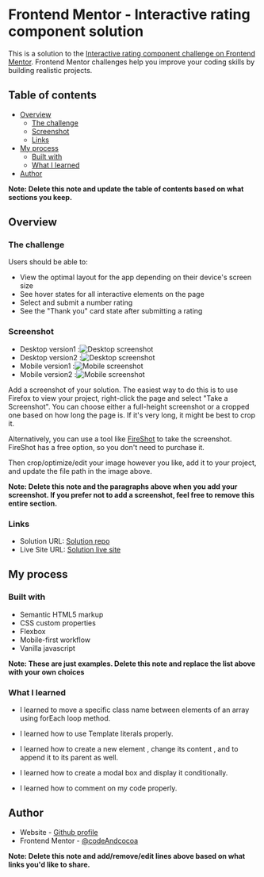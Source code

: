# Frontend Mentor - Interactive rating component solution

This is a solution to the [Interactive rating component challenge on Frontend Mentor](https://www.frontendmentor.io/challenges/interactive-rating-component-koxpeBUmI). Frontend Mentor challenges help you improve your coding skills by building realistic projects. 

## Table of contents

- [Overview](#overview)
  - [The challenge](#the-challenge)
  - [Screenshot](#screenshot)
  - [Links](#links)
- [My process](#my-process)
  - [Built with](#built-with)
  - [What I learned](#what-i-learned)
- [Author](#author)


**Note: Delete this note and update the table of contents based on what sections you keep.**

## Overview

### The challenge

Users should be able to:

- View the optimal layout for the app depending on their device's screen size
- See hover states for all interactive elements on the page
- Select and submit a number rating
- See the "Thank you" card state after submitting a rating

### Screenshot
- Desktop version1 :![Desktop screenshot](./images/desktop-scrn-version1.jpeg)
- Desktop version2 :![Desktop screenshot](./images/desktop-scrn-version2.jpeg)
- Mobile version1 :![Mobile screenshot](./images/mobile-scrn-version1.jpeg)
- Mobile version2 :![Mobile screenshot](./images/mobile-scrn-version2.jpeg)


Add a screenshot of your solution. The easiest way to do this is to use Firefox to view your project, right-click the page and select "Take a Screenshot". You can choose either a full-height screenshot or a cropped one based on how long the page is. If it's very long, it might be best to crop it.

Alternatively, you can use a tool like [FireShot](https://getfireshot.com/) to take the screenshot. FireShot has a free option, so you don't need to purchase it. 

Then crop/optimize/edit your image however you like, add it to your project, and update the file path in the image above.

**Note: Delete this note and the paragraphs above when you add your screenshot. If you prefer not to add a screenshot, feel free to remove this entire section.**

### Links

- Solution URL: [Solution repo](https://github.com/codeAndcocoa/interactive-rating-component.git)
- Live Site URL: [Solution live site](https://codeandcocoa.github.io/interactive-rating-component/)

## My process

### Built with

- Semantic HTML5 markup
- CSS custom properties
- Flexbox
- Mobile-first workflow
- Vanilla javascript


**Note: These are just examples. Delete this note and replace the list above with your own choices**

### What I learned
- I learned to move a specific class name between elements of an array using forEach loop method.

- I learned how to use Template literals properly.

- I learned how to create a new element , change its content , and to append it to
its parent as well.

- I learned how to create a modal box and display it conditionally.


- I learned how to comment on my code properly.





## Author

- Website - [Github profile](https://github.com/codeAndcocoa)
- Frontend Mentor - [@codeAndcocoa](https://www.frontendmentor.io/profile/codeAndcocoa)


**Note: Delete this note and add/remove/edit lines above based on what links you'd like to share.**


